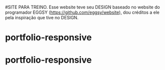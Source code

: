 #SITE PARA TREINO.
Esse website teve seu DESIGN baseado no website do programador EGGSY (https://github.com/eggsy/website), dou créditos a ele pela inspiração que tive no DESIGN.
# portfolio-responsive
# portfolio-responsive
